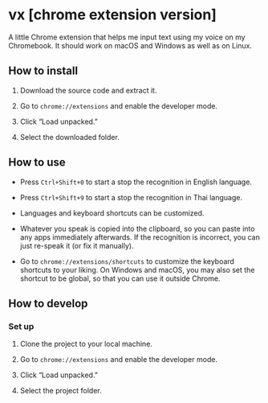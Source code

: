 # vx [chrome extension version]

A little Chrome extension that helps me input text using my voice on my Chromebook.
It should work on macOS and Windows as well as on Linux.

## How to install

1. Download the source code and extract it.

2. Go to `chrome://extensions` and enable the developer mode.

3. Click “Load unpacked.”

4. Select the downloaded folder.

## How to use

- Press `Ctrl+Shift+0` to start a stop the recognition in English language.

- Press `Ctrl+Shift+9` to start a stop the recognition in Thai language.

- Languages and keyboard shortcuts can be customized.

- Whatever you speak is copied into the clipboard, so you can paste into any apps immediately afterwards.
  If the recognition is incorrect, you can just re-speak it (or fix it manually).

- Go to `chrome://extensions/shortcuts` to customize the keyboard shortcuts to your liking.
  On Windows and macOS, you may also set the shortcut to be global, so that you can use it outside Chrome.

## How to develop

### Set up

1. Clone the project to your local machine.

2. Go to `chrome://extensions` and enable the developer mode.

3. Click “Load unpacked.”

4. Select the project folder.
